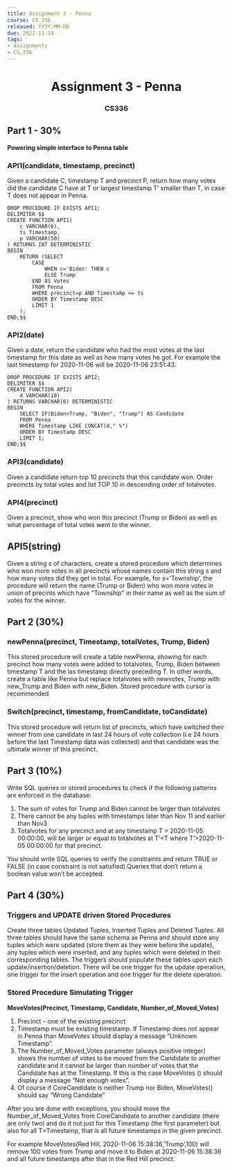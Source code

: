 ```yaml
---
title: Assignment 3 - Penna
course: CS_336
released: YYYY-MM-DD
due: 2022-11-14
tags:
- Assignments
- CS_336
---
```

<center><h1>Assignment 3 - Penna</h1></center>
<center><h3>CS336</h3></center>

## Part 1 - 30%
**Powering simple interface to Penna table**


### API1(candidate, timestamp, precinct)
Given a candidate C, timestamp T and precinct P, return how many votes did the candidate C have at T or largest timestamp T’ smaller than T, in case T does not appear in Penna.
```mysql
DROP PROCEDURE IF EXISTS API1;
DELIMITER $$
CREATE FUNCTION API1(
	c VARCHAR(6),
    ts Timestamp,
    p VARCHAR(50)
) RETURNS INT DETERMINISTIC
BEGIN
	RETURN (SELECT
		CASE
			WHEN c='Biden' THEN c
            ELSE Trump
		END AS Votes
        FROM Penna
        WHERE precinct=p AND Timestamp <= ts
        ORDER BY Timestamp DESC
        LIMIT 1
	);
END;$$
```
### API2(date)
Given a date, return the candidate who had the most votes at the last timestamp for this date as well as  how many votes he got. For example the last timestamp for 2020-11-06 will be 2020-11-06 23:51:43.

```mysql
DROP PROCEDURE IF EXISTS API2;
DELIMITER $$
CREATE FUNCTION API2(
	d VARCHAR(10)
) RETURNS VARCHAR(6) DETERMINISTIC
BEGIN
	SELECT IF(Biden>Trump, "Biden", "Trump") AS Candidate
    FROM Penna
    WHERE Timestamp LIKE CONCAT(d," %")
    ORDER BY Timestamp DESC
    LIMIT 1;
END;$$
```

### API3(candidate)
Given a candidate return top 10 precincts that this candidate won. Order precincts by total votes and list TOP 10 in descending order of totalvotes.

### API4(precinct)
Given a precinct, show who won this precinct (Trump or Biden) as well as what percentage of total votes went to the winner.

## API5(string)
Given a string $s$ of characters, create a stored procedure which determines who won more votes in all precincts whose names contain this string s and how many votes did they get in total. For example, for s='Township', the procedure will return the name (Trump or Biden) who won more votes in union of precints which have "Township" in their name as well as the sum of votes for the winner.

## Part 2 (30%)
### newPenna(precinct, Timestamp, totalVotes, Trump, Biden)
This stored procedure will create a table newPenna, showing for each precinct how many votes were added to totalvotes, Trump, Biden between timestamp T and the las timestamp directly preceding  T.  In other words, create a table like Penna but replace totalvotes with newvotes, Trump with new_Trump and Biden with new_Biden.  Stored procedure with cursor is recommended

### Switch(precinct, timestamp, fromCandidate, toCandidate)
This stored procedure will return list of precincts, which have switched their winner from one candidate in last 24 hours of vote collection (i.e 24 hours before the last Timestamp data was collected) and that candidate was the ultimate winner of this precinct.

## Part 3 (10%)
Write SQL queries or stored procedures to check if the following patterns are enforced in the database:
1. The sum of votes for Trump and Biden cannot be larger than totalvotes
2. There cannot be any tuples with timestamps later than Nov 11 and earlier than Nov3
3. Totalvotes for any precinct and at any timestamp T > 2020-11-05 00:00:00, will be larger or equal to totalvotes at T’<T where T’>2020-11-05 00:00:00 for that precinct.

You should write SQL queries to verify the constraints and return TRUE or FALSE (in case constraint is not satisfied).Queries that don’t return a boolean value won’t be accepted.  

## Part 4 (30%)
### Triggers and UPDATE driven Stored Procedures
Create three tables Updated Tuples, Inserted Tuples and Deleted Tuples. All three tables should have the same schema as Penna and should store any tuples which were updated (store them as they were before the update), any tuples which were inserted,  and any tuples which were deleted in their corresponding tables.  The triggers should populate these tables upon each update/insertion/deletion. There will be one trigger for the update operation, one trigger for the insert operation and one trigger for the delete operation.

### Stored Procedure Simulating Trigger
**MoveVotes(Precinct, Timestamp, Candidate, Number_of_Moved_Votes)**
1. Precinct – one of the existing precinct
2. Timestamp must be existing timestamp. If Timestamp does not appear in Penna than MoveVotes should display a message “Unknown Timestamp”.
3. The Number_of_Moved_Votes  parameter  (always positive integer) shows the number of votes to be moved from the Candidate to another candidate and it cannot be larger  than number of votes that the Candidate has at the Timestamp.  If this is the case MoveVotes () should display a message “Not enough votes”.
4. Of course if CoreCandidate is neither Trump nor Biden, MoveVotes() should say “Wrong Candidate”

After you are done with exceptions, you should move the Number_of_Moved_Votes from CoreCandidate to another candidate (there are only two) and do it not just for this Timestamp (the first parameter) but also for all T>Timestamp, that is all future timestamps in the given precinct. 

For example MoveVotes(Red Hill, 2020-11-06 15:38:36,’Trump’,100) will remove 100 votes from Trump and move it to Biden at 2020-11-06 15:38:36 and all future timestamps after that in the Red Hill precinct.